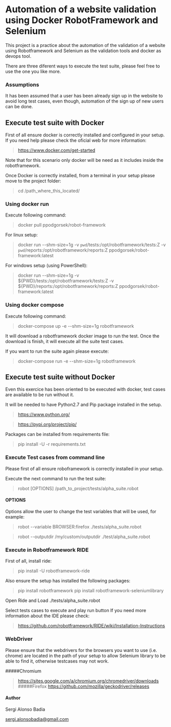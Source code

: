 # Automation of a website validation using Docker RobotFramework and Selenium

This project is a practice about the automation of the validation of a website using Robotframework and Selenium as the validation tools and docker as devops tool.

There are three diferent ways to execute the test suite, please feel free to use the one you like more.

### Assumptions

It has been assumed that a user has been already sign up in the website to avoid
long test cases, even though, automation of the sign up of new users can be done.

## Execute test suite with Docker

First of all ensure docker is correctly installed and configured in your setup.
If you need help please check the oficial web for more information:
> https://www.docker.com/get-started

Note that for this scenario only docker will be need as it includes inside
the robotframework.

Once Docker is correctly installed, from a terminal in your setup please
move to the project folder:

> cd /path_where_this_located/

### Using docker run

Execute following command:

> docker pull ppodgorsek/robot-framework

For linux setup:

> docker run --shm-size=1g -v `pwd`/tests:/opt/robotframework/tests:Z -v `pwd`/reports:/opt/robotframework/reports:Z ppodgorsek/robot-framework:latest

For windows setup (using PowerShell):

>docker run --shm-size=1g -v ${PWD}/tests:/opt/robotframework/tests:Z -v ${PWD}/reports:/opt/robotframework/reports:Z ppodgorsek/robot-framework:latest

### Using docker compose

Execute following command:

> docker-compose up -e --shm-size=1g robotframework

It will download a robotframework docker image to run the test.
Once the download is finish, it will execute all the suite test cases.

If you want to run the suite again please execute:

> docker-compose run -e --shm-size=1g robotframework

## Execute test suite without Docker

Even this exercice has been oriented to be executed with docker, test cases
are available to be run without it.

It will be needed to have Python2.7 and Pip package installed in the setup.

> https://www.python.org/

> https://pypi.org/project/pip/

Packages can be installed from requirements file:
> pip install -U -r requirements.txt

### Execute Test cases from command line

Please first of all ensure roboframework is correctly installed in your setup.

Execute the next command to run the test suite:
> robot [OPTIONS] /path_to_project/tests/alpha_suite.robot

#### OPTIONS
Options allow the user to change the test variables that will be used, for example:

> robot --variable BROWSER:firefox ./tests/alpha_suite.robot

> robot --outputdir /my/custom/outputdir ./test/alpha_suite.robot

### Execute in Robotframework RIDE

First of all, install ride:

 > pip install -U robotframework-ride

Also ensure the setup has installed the following packages:

> pip install robotframework
> pip install robotframework-seleniumlibrary

Open Ride and Load ./tests/alpha_suite.robot

Select tests cases to execute and play run button
If you need more information about the IDE please check:
> https://github.com/robotframework/RIDE/wiki/Installation-Instructions

### WebDriver

Please ensure that the webdrivers for the browsers you want to use (i.e. chrome)
are located in the path of your setup to allow Selenium library to be able to find
it, otherwise testcases may not work.

#####Chromium
> https://sites.google.com/a/chromium.org/chromedriver/downloads
#####Firefox
> https://github.com/mozilla/geckodriver/releases


#### Author

Sergi Alonso Badia

sergi.alonsobadia@gmail.com
